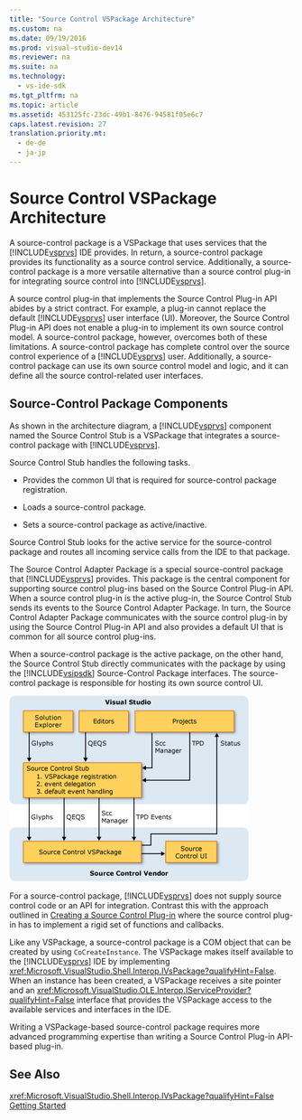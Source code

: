 ```yaml
---
title: "Source Control VSPackage Architecture"
ms.custom: na
ms.date: 09/19/2016
ms.prod: visual-studio-dev14
ms.reviewer: na
ms.suite: na
ms.technology: 
  - vs-ide-sdk
ms.tgt_pltfrm: na
ms.topic: article
ms.assetid: 453125fc-23dc-49b1-8476-94581f05e6c7
caps.latest.revision: 27
translation.priority.mt: 
  - de-de
  - ja-jp
---
```

# Source Control VSPackage Architecture
A source-control package is a VSPackage that uses services that the [!INCLUDE[vsprvs](../vs140/includes/vsprvs_md.md)] IDE provides. In return, a source-control package provides its functionality as a source control service. Additionally, a source-control package is a more versatile alternative than a source control plug-in for integrating source control into [!INCLUDE[vsprvs](../vs140/includes/vsprvs_md.md)].  
  
 A source control plug-in that implements the Source Control Plug-in API abides by a strict contract. For example, a plug-in cannot replace the default [!INCLUDE[vsprvs](../vs140/includes/vsprvs_md.md)] user interface (UI). Moreover, the Source Control Plug-in API does not enable a plug-in to implement its own source control model. A source-control package, however, overcomes both of these limitations. A source-control package has complete control over the source control experience of a [!INCLUDE[vsprvs](../vs140/includes/vsprvs_md.md)] user. Additionally, a source-control package can use its own source control model and logic, and it can define all the source control-related user interfaces.  
  
## Source-Control Package Components  
 As shown in the architecture diagram, a [!INCLUDE[vsprvs](../vs140/includes/vsprvs_md.md)] component named the Source Control Stub is a VSPackage that integrates a source-control package with [!INCLUDE[vsprvs](../vs140/includes/vsprvs_md.md)].  
  
 Source Control Stub handles the following tasks.  
  
-   Provides the common UI that is required for source-control package registration.  
  
-   Loads a source-control package.  
  
-   Sets a source-control package as active/inactive.  
  
 Source Control Stub looks for the active service for the source-control package and routes all incoming service calls from the IDE to that package.  
  
 The Source Control Adapter Package is a special source-control package that [!INCLUDE[vsprvs](../vs140/includes/vsprvs_md.md)] provides. This package is the central component for supporting source control plug-ins based on the Source Control Plug-in API. When a source control plug-in is the active plug-in, the Source Control Stub sends its events to the Source Control Adapter Package. In turn, the Source Control Adapter Package communicates with the source control plug-in by using the Source Control Plug-in API and also provides a default UI that is common for all source control plug-ins.  
  
 When a source-control package is the active package, on the other hand, the Source Control Stub directly communicates with the package by using the [!INCLUDE[vsipsdk](../vs140/includes/vsipsdk_md.md)] Source-Control Package interfaces. The source-control package is responsible for hosting its own source control UI.  
  
 ![Source Control Architecture graphic](../vs140/media/VSIPSCCArch.gif "VSIPSCCArch")  
  
 For a source-control package, [!INCLUDE[vsprvs](../vs140/includes/vsprvs_md.md)] does not supply source control code or an API for integration. Contrast this with the approach outlined in [Creating a Source Control Plug-in](../vs140/Creating-a-Source-Control-Plug-in.md) where the source control plug-in has to implement a rigid set of functions and callbacks.  
  
 Like any VSPackage, a source-control package is a COM object that can be created by using `CoCreateInstance`. The VSPackage makes itself available to the [!INCLUDE[vsprvs](../vs140/includes/vsprvs_md.md)] IDE by implementing <xref:Microsoft.VisualStudio.Shell.Interop.IVsPackage?qualifyHint=False>. When an instance has been created, a VSPackage receives a site pointer and an <xref:Microsoft.VisualStudio.OLE.Interop.IServiceProvider?qualifyHint=False> interface that provides the VSPackage access to the available services and interfaces in the IDE.  
  
 Writing a VSPackage-based source-control package requires more advanced programming expertise than writing a Source Control Plug-in API-based plug-in.  
  
## See Also  
 <xref:Microsoft.VisualStudio.Shell.Interop.IVsPackage?qualifyHint=False>   
 [Getting Started](../vs140/Getting-Started-with-Source-Control-VSPackages.md)